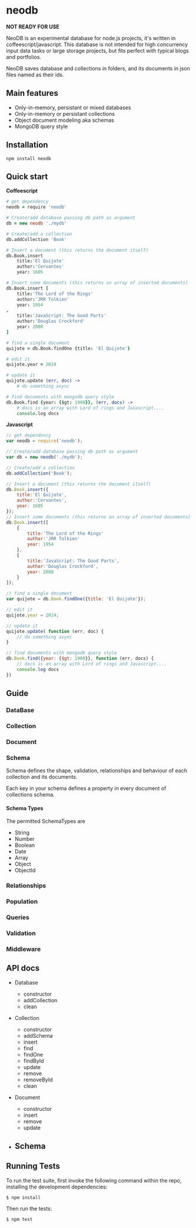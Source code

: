 neodb
=====


**NOT READY FOR USE**

NeoDB is an experimental database for node.js projects, it's written in coffeescript/javascript. This database is not intended for high concurrency input data tasks or large storage projects, but fits perfect with typical blogs and portfolios.

NeoDB saves database and collections in folders, and its documents in json files named as their ids.

## Main features

- Only-in-memory, persistant or mixed databases
- Only-in-memory or persistant collections
- Object document modeling aka schemas
- MongoDB query style



## Installation

```
npm install neodb
```

## Quick start

**Coffeescript**

```coffee
# get dependency
neodb = require 'neodb'

# Create/add database passing db path as argument
db = new neodb './mydb'

# Create/add a collection
db.addCollection 'Book'

# Insert a document (this returns the document itself)
db.Book.insert
	title:'El Quijote'
	author:'Cervantes'
	year: 1605

# Insert some documents (this returns an array of inserted documents)
db.Book.insert [
	title:'The Lord of the Rings'
	author:'JRR Tolkien'
	year: 1954
,
	title:'JavaScript: The Good Parts'
	author:'Douglas Crockford'
	year: 2008
]

# find a single document
quijote = db.Book.findOne {title: 'El Quijote'}

# edit it
quijote.year = 2024

# update it
quijote.update (err, doc) ->
	# do something async

# find documents with mongodb query style
db.Book.find {year: {$gt: 1900}}, (err, docs) ->
	# docs is an array with Lord of rings and Javascript....
	console.log docs
```


**Javascript**

```js
// get dependency
var neodb = require('neodb');

// Create/add database passing db path as argument
var db = new neodb('./mydb');

// Create/add a collection
db.addCollection('Book');

// Insert a document (this returns the document itself)
db.Book.insert({
	title:'El Quijote',
	author:'Cervantes',
	year: 1605
});
// Insert some documents (this returns an array of inserted documents)
db.Book.insert([
	{
		title:'The Lord of the Rings'
		author:'JRR Tolkien'
		year: 1954
	},
	{
		title:'JavaScript: The Good Parts',
		author:'Douglas Crockford',
		year: 2008
	}
]);

// find a single document
var quijote = db.Book.findOne({title: 'El Quijote'});

// edit it
quijote.year = 2024;

// update it
quijote.update( function (err, doc) {
	// do something async
}

// find documents with mongodb query style
db.Book.find({year: {$gt: 1900}}, function (err, docs) {
	// docs is an array with Lord of rings and Javascript....
	console.log docs
})
```


## Guide

### DataBase
### Collection
### Document
### Schema

Schema defines the shape, validation, relationships and behaviour of each collection and its documents.

Each key in your schema defines a property in every document of collections schema.

#### Schema Types

The permitted SchemaTypes are
- String
- Number
- Boolean
- Date
- Array
- Object
- ObjectId

### Relationships
### Population
### Queries
### Validation
### Middleware

## API docs

- Database
	- constructor
	- addCollection
	- clean

- Collection
	- constructor
	- addSchema
	- insert
	- find
	- findOne
	- findById
	- update
	- remove
	- removeById
	- clean

- Document
	- constructor
	- insert
	- remove
	- update

- Schema
	-


## Running Tests

To run the test suite, first invoke the following command within the repo, installing the development dependencies:

```
$ npm install
```

Then run the tests:

```
$ npm test
```
